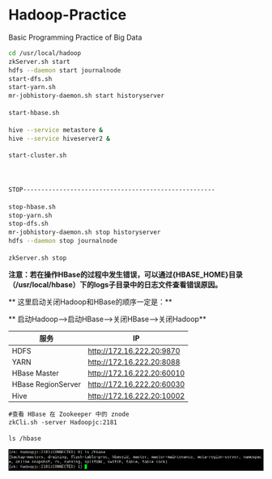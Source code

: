 # Hadoop-Practice

Basic Programming Practice of Big Data

```bash
cd /usr/local/hadoop
zkServer.sh start
hdfs --daemon start journalnode
start-dfs.sh
start-yarn.sh
mr-jobhistory-daemon.sh start historyserver

start-hbase.sh

hive --service metastore &
hive --service hiveserver2 &

start-cluster.sh



STOP-----------------------------------------------------

stop-hbase.sh
stop-yarn.sh
stop-dfs.sh
mr-jobhistory-daemon.sh stop historyserver
hdfs --daemon stop journalnode

zkServer.sh stop
```

**注意：若在操作HBase的过程中发生错误，可以通过{HBASE\_HOME}目录（/usr/local/hbase）下的logs子目录中的日志文件查看错误原因。**

** 这里启动关闭Hadoop和HBase的顺序一定是：**

** 启动Hadoop—>启动HBase—>关闭HBase—>关闭Hadoop**


| 服务               | IP                         |
| ------------------ | -------------------------- |
| HDFS               | http://172.16.222.20:9870  |
| YARN               | http://172.16.222.20:8088  |
| HBase Master       | http://172.16.222.20:60010 |
| HBase RegionServer | http://172.16.222.20:60030 |
| Hive               | http://172.16.222.20:10002 |

```shell
#查看 HBase 在 Zookeeper 中的 znode
zkCli.sh -server Hadoopjc:2181

ls /hbase
```

<img src="imgs/image-20240605111232722.png" alt="image-20240605111232722" style="zoom:80%;" />
